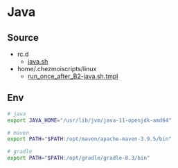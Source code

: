 # Java

## Source

- rc.d
  - [java.sh](../rc.d/java.sh)
- home/.chezmoiscripts/linux
  - [run_once_after_B2-java.sh.tmpl](../home/.chezmoiscripts/linux/run_once_after_B2-java.sh.tmpl)

## Env

```bash
# java
export JAVA_HOME="/usr/lib/jvm/java-11-openjdk-amd64"

# maven
export PATH="$PATH:/opt/maven/apache-maven-3.9.5/bin"

# gradle
export PATH="$PATH:/opt/gradle/gradle-8.3/bin"
```

